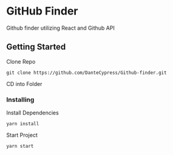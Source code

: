 # GitHub Finder

Github finder utilizing React and Github API

## Getting Started
Clone Repo
```
git clone https://github.com/DanteCypress/Github-finder.git
```
CD into Folder

### Installing

Install Dependencies
```
yarn install
```

Start Project
 ```
 yarn start
 ```
